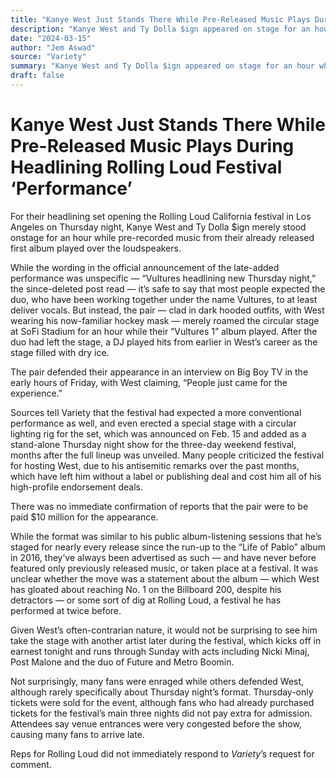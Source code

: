 ```yaml
---
title: "Kanye West Just Stands There While Pre-Released Music Plays During Headlining Rolling Loud Festival ‘Performance’"
description: "Kanye West and Ty Dolla $ign appeared on stage for an hour while previously recorded music from their first album played over the loudspeakers. Many in the audience expected the duo, who have been wor..."
date: "2024-03-15"
author: "Jem Aswad"
source: "Variety"
summary: "Kanye West and Ty Dolla $ign appeared on stage for an hour while previously recorded music from their first album played over the loudspeakers. Many in the audience expected the duo, who have been working together under the name Vultures, to deliver live vocals. However, both artists, dressed in dark hooded outfits with West donning a hockey mask, simply wandered around the circular stage."
draft: false
---
```


# Kanye West Just Stands There While Pre-Released Music Plays During Headlining Rolling Loud Festival ‘Performance’

For their headlining set opening the Rolling Loud California festival in Los Angeles on Thursday night, Kanye West and Ty Dolla $ign merely stood onstage for an hour while pre-recorded music from their already released first album played over the loudspeakers.

While the wording in the official announcement of the late-added performance was unspecific — “Vultures headlining new Thursday night,” the since-deleted post read — it’s safe to say that most people expected the duo, who have been working together under the name Vultures, to at least deliver vocals. But instead, the pair — clad in dark hooded outfits, with West wearing his now-familiar hockey mask — merely roamed the circular stage at SoFi Stadium for an hour while their “Vultures 1” album played. After the duo had left the stage, a DJ played hits from earlier in West’s career as the stage filled with dry ice.

The pair defended their appearance in an interview on Big Boy TV in the early hours of Friday, with West claiming, “People just came for the experience.”

Sources tell Variety that the festival had expected a more conventional performance as well, and even erected a special stage with a circular lighting rig for the set, which was announced on Feb. 15 and added as a stand-alone Thursday night show for the three-day weekend festival, months after the full lineup was unveiled. Many people criticized the festival for hosting West, due to his antisemitic remarks over the past months, which have left him without a label or publishing deal and cost him all of his high-profile endorsement deals.

There was no immediate confirmation of reports that the pair were to be paid $10 million for the appearance.

While the format was similar to his public album-listening sessions that he’s staged for nearly every release since the run-up to the “Life of Pablo” album in 2016, they’ve always been advertised as such — and have never before featured only previously released music, or taken place at a festival. It was unclear whether the move was a statement about the album — which West has gloated about reaching No. 1 on the Billboard 200, despite his detractors — or some sort of dig at Rolling Loud, a festival he has performed at twice before.

Given West’s often-contrarian nature, it would not be surprising to see him take the stage with another artist later during the festival, which kicks off in earnest tonight and runs through Sunday with acts including Nicki Minaj, Post Malone and the duo of Future and Metro Boomin.

Not surprisingly, many fans were enraged while others defended West, although rarely specifically about Thursday night’s format. Thursday-only tickets were sold for the event, although fans who had already purchased tickets for the festival’s main three nights did not pay extra for admission. Attendees say venue entrances were very congested before the show, causing many fans to arrive late.

Reps for Rolling Loud did not immediately respond to *Variety*’s request for comment.
